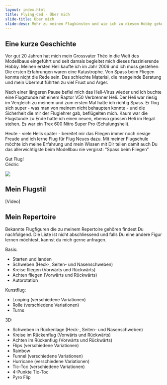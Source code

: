 ```yaml
---
layout: index.html
title: Flying-Ced - Über mich
slide-title: Über mich
slide-desc: Mehr zu meinen Flugkünsten und wie ich zu diesem Hobby gekommen bin
---
```


<article>
  <h1>Eine kurze Geschichte</h1>
  <p>
    Vor gut 20 Jahren hat mich mein Grossvater Théo in die Welt des Modellbaus eingeführt und seit damals begleitet mich dieses
    faszinierende Hobby. Meinen ersten Heli kaufte ich im Jahr 2006 und ich muss gestehen: Die ersten Erfahrungen waren eine
    Katastrophe. Von Spass beim Fliegen konnte nicht die Rede sein. Das schlechte Material, die mangelnde Beratung und mein
    Übermut führten zu viel Frust und Ärger.
  </p>
  <p>
    Nach einer längeren Pause befiel mich das Heli-Virus wieder und ich buchte eine Flugstunde mit einem Raptor V50 Verbrenner
    Heli. Der Heli war riesig im Vergleich zu meinem und zum ersten Mal hatte ich richtig Spass. Er flog sich super - was
    man von meinem nicht behaupten konnte - und die Sicherheit die mir der Fluglehrer gab, beflügelten mich. Kaum war die
    Flugstunde zu Ende hatte ich einen neuen, ebenso grossen Heli im Regal stehen. Es war ein Trex 600 Nitro Super Pro (Schulungsheli).
  </p>
  <p>
    Heute - viele Helis später - bereitet mir das Fliegen immer noch riesige Freude und ich lerne Flug für Flug Neues dazu. Mit
    meiner Flugschule möchte ich meine Erfahrung und mein Wissen mit Dir teilen damit auch Du das allerwichtigste beim Modellbau
    nie vergisst: “Spass beim Fliegen”
  </p>
  <p>
    Gut Flug!<br> Cédric
  </p>
</article>
<img class="aside" src="img/marcel_cedric.jpg" />

<article>
  <h1>Mein Flugstil</h1>
  <p>[Video]</p>
</article>

<article>
  <h1>Mein Repertoire</h1>
  <p>Bekannte Flugfiguren die zu meinem Repertoire gehören findest Du nachfolgend. Die Liste ist nicht abschliessend und falls
    Du eine andere Figur lernen möchtest, kannst du mich gerne anfragen.</p>
  Basis:
  <ul>
    <li>Starten und landen</li>
    <li>Schweben (Heck-, Seiten- und Nasenschweben)</li>
    <li>Kreise fliegen (Vorwärts und Rückwärts)</li>
    <li>Achten fliegen (Vorwärts und Rückwärts)</li>
    <li>Autorotation</li>
  </ul>
  Kunstflug:
  <ul>
    <li>Looping (verschiedene Variationen)</li>
    <li>Rolle (verschiedene Variationen)</li>
    <li>Turns</li>
  </ul>
  3D:
  <ul>
    <li>Schweben in Rückenlage (Heck-, Seiten- und Nasenschweben)</li>
    <li>Kreise im Rückenflug (Vorwärts und Rückwärts)</li>
    <li>Achten im Rückenflug (Vorwärts und Rückwärts)</li>
    <li>Flips (verschiedene Variationen)</li>
    <li>Rainbow</li>
    <li>Funnel (verschiedene Variationen)</li>
    <li>Hurricane (verschiedene Variationen)</li>
    <li>Tic-Toc (verschiedene Variationen)</li>
    <li>4-Punkte Tic-Toc</li>
    <li>Pyro Flip</li>
  </ul>
</article>